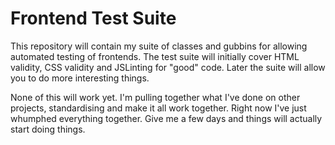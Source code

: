 # Frontend Test Suite

This repository will contain my suite of classes and gubbins for allowing automated testing of frontends.  The test suite will initially cover HTML validity, CSS validity and JSLinting for "good" code.  Later the suite will allow you to do more interesting things.


None of this will work yet.  I'm pulling together what I've done on other projects, standardising and make it all work together.  Right now I've just whumphed everything together.  Give me a few days and things will actually start doing things.